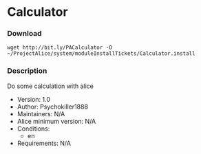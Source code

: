 # Calculator

### Download
`wget http://bit.ly/PACalculator -O ~/ProjectAlice/system/moduleInstallTickets/Calculator.install`

### Description
Do some calculation with alice

- Version: 1.0
- Author: Psychokiller1888
- Maintainers: N/A
- Alice minimum version: N/A
- Conditions:
  - en
- Requirements: N/A